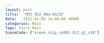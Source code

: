 ```yaml
---
layout: post
title:  "메인_회상_001~012장"
date:   2021-02-05 14:00:00 +0000
categories: Main
Tags: Story Main
SceneCode: ["scene_skip_cp001-012_q1_s10"]
---
```

